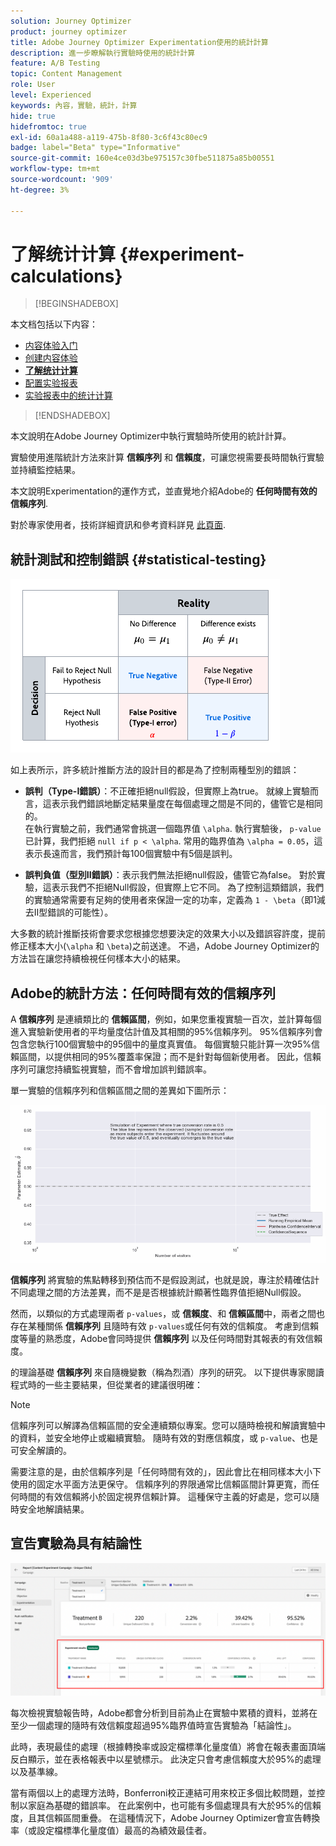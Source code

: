 ```yaml
---
solution: Journey Optimizer
product: journey optimizer
title: Adobe Journey Optimizer Experimentation使用的統計計算
description: 進一步瞭解執行實驗時使用的統計計算
feature: A/B Testing
topic: Content Management
role: User
level: Experienced
keywords: 內容，實驗，統計，計算
hide: true
hidefromtoc: true
exl-id: 60a1a488-a119-475b-8f80-3c6f43c80ec9
badge: label="Beta" type="Informative"
source-git-commit: 160e4ce03d3be975157c30fbe511875a85b00551
workflow-type: tm+mt
source-wordcount: '909'
ht-degree: 3%

---
```


# 了解统计计算 {#experiment-calculations}

>[!BEGINSHADEBOX]

本文档包括以下内容：

* [内容体验入门](get-started-experiment.md)
* [创建内容体验](content-experiment.md)
* **[了解统计计算](experiment-calculations.md)**
* [配置实验报表](reporting-configuration.md)
* [实验报表中的统计计算](experiment-report-calculations.md)

>[!ENDSHADEBOX]

本文說明在Adobe Journey Optimizer中執行實驗時所使用的統計計算。

實驗使用進階統計方法來計算 **信賴序列** 和 **信賴度**，可讓您視需要長時間執行實驗並持續監控結果。

本文說明Experimentation的運作方式，並直覺地介紹Adobe的 **任何時間有效的信賴序列**.

對於專家使用者，技術詳細資訊和參考資料詳見 [此頁面](../campaigns/assets/confidence_sequence_technical_details.pdf).

## 統計測試和控制錯誤 {#statistical-testing}

![](assets/technote_1.png)

如上表所示，許多統計推斷方法的設計目的都是為了控制兩種型別的錯誤：

* **誤判（Type-I錯誤）**：不正確拒絕null假設，但實際上為true。 就線上實驗而言，這表示我們錯誤地斷定結果量度在每個處理之間是不同的，儘管它是相同的。
   </br>在執行實驗之前，我們通常會挑選一個臨界值 `\alpha`. 執行實驗後， `p-value` 已計算，我們拒絕 `null if p < \alpha`. 常用的臨界值為 `\alpha = 0.05`，這表示長遠而言，我們預計每100個實驗中有5個是誤判。

* **誤判負值（型別II錯誤）**：表示我們無法拒絕null假設，儘管它為false。 對於實驗，這表示我們不拒絕Null假設，但實際上它不同。 為了控制這類錯誤，我們的實驗通常需要有足夠的使用者來保證一定的功率，定義為 `1 - \beta`（即1減去II型錯誤的可能性）。

大多數的統計推斷技術會要求您根據您想要決定的效果大小以及錯誤容許度，提前修正樣本大小(`\alpha` 和 `\beta`)之前送達。 不過，Adobe Journey Optimizer的方法旨在讓您持續檢視任何樣本大小的結果。

## Adobe的統計方法：任何時間有效的信賴序列

A **信賴序列** 是連續類比的 **信賴區間**，例如，如果您重複實驗一百次，並計算每個進入實驗新使用者的平均量度估計值及其相關的95%信賴序列。 95%信賴序列會包含您執行100個實驗中的95個中的量度真實值。 每個實驗只能計算一次95%信賴區間，以提供相同的95%覆蓋率保證；而不是針對每個新使用者。 因此，信賴序列可讓您持續監視實驗，而不會增加誤判錯誤率。

單一實驗的信賴序列和信賴區間之間的差異如下圖所示：

![](assets/technote_2.gif)

**信賴序列** 將實驗的焦點轉移到預估而不是假設測試，也就是說，專注於精確估計不同處理之間的方法差異，而不是是否根據統計顯著性臨界值拒絕Null假設。

然而，以類似的方式處理兩者 `p-values`，或 **信賴度**、和 **信賴區間**&#x200B;中，兩者之間也存在某種關係 **信賴序列** 且隨時有效 `p-values`或任何有效的信賴度。 考慮到信賴度等量的熟悉度，Adobe會同時提供 **信賴序列** 以及任何時間對其報表的有效信賴度。

的理論基礎 **信賴序列** 來自隨機變數（稱為烈酒）序列的研究。 以下提供專家閱讀程式時的一些主要結果，但從業者的建議很明確：

>[!NOTE]
>
>信賴序列可以解譯為信賴區間的安全連續類似專案。您可以隨時檢視和解讀實驗中的資料，並安全地停止或繼續實驗。 隨時有效的對應信賴度，或 `p-value`、也是可安全解讀的。

需要注意的是，由於信賴序列是「任何時間有效的」，因此會比在相同樣本大小下使用的固定水平面方法更保守。 信賴序列的界限通常比信賴區間計算更寬，而任何時間的有效信賴將小於固定視界信賴計算。 這種保守主義的好處是，您可以隨時安全地解讀結果。

## 宣告實驗為具有結論性

![](assets/experimentation_report_2.png)

每次檢視實驗報告時，Adobe都會分析到目前為止在實驗中累積的資料，並將在至少一個處理的隨時有效信賴度超過95%臨界值時宣告實驗為「結論性」。

此時，表現最佳的處理（根據轉換率或設定檔標準化量度值）將會在報表畫面頂端反白顯示，並在表格報表中以星號標示。 此決定只會考慮信賴度大於95%的處理以及基準線。

當有兩個以上的處理方法時，Bonferroni校正連結可用來校正多個比較問題，並控制以家庭為基礎的錯誤率。 在此案例中，也可能有多個處理具有大於95%的信賴度，且其信賴區間重疊。 在這種情況下，Adobe Journey Optimizer會宣告轉換率（或設定檔標準化量度值）最高的為績效最佳者。
